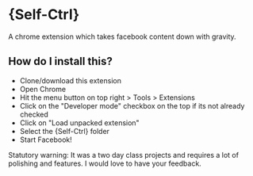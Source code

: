 {Self-Ctrl} 
================================
A chrome extension which takes facebook content down with gravity.

How do I install this?
-------------------------
* Clone/download this extension
* Open Chrome
* Hit the menu button on top right > Tools > Extensions
* Click on the "Developer mode" checkbox on the top if its not already checked
* Click on "Load unpacked extension"
* Select the {Self-Ctrl} folder
* Start Facebook!

Statutory warning: It was a two day class projects and requires a lot of polishing and features.
I would love to have your feedback.

